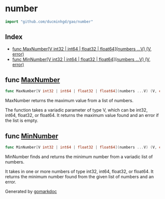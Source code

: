 <!-- Code generated by gomarkdoc. DO NOT EDIT -->

# number

```go
import "github.com/ducminhgd/gao/number"
```

## Index

- [func MaxNumber\[V int32 | int64 | float32 | float64\]\(numbers ...V\) \(V, error\)](<#MaxNumber>)
- [func MinNumber\[V int32 | int64 | float32 | float64\]\(numbers ...V\) \(V, error\)](<#MinNumber>)


<a name="MaxNumber"></a>
## func [MaxNumber](<https://github.com/ducminhgd/gao/blob/main/number/number.go#L27>)

```go
func MaxNumber[V int32 | int64 | float32 | float64](numbers ...V) (V, error)
```

MaxNumber returns the maximum value from a list of numbers.

The function takes a variadic parameter of type V, which can be int32, int64, float32, or float64. It returns the maximum value found and an error if the list is empty.

<a name="MinNumber"></a>
## func [MinNumber](<https://github.com/ducminhgd/gao/blob/main/number/number.go#L9>)

```go
func MinNumber[V int32 | int64 | float32 | float64](numbers ...V) (V, error)
```

MinNumber finds and returns the minimum number from a variadic list of numbers.

It takes in one or more numbers of type int32, int64, float32, or float64. It returns the minimum number found from the given list of numbers and an error.

Generated by [gomarkdoc](<https://github.com/princjef/gomarkdoc>)
